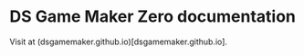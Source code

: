DS Game Maker Zero documentation
=====================

Visit at (dsgamemaker.github.io)[dsgamemaker.github.io].
